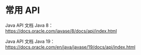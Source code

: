 # 常用 API

Java API 文档 Java 8：https://docs.oracle.com/javase/8/docs/api/index.html

Java API 文档 Java 19：https://docs.oracle.com/en/java/javase/19/docs/api/index.html
